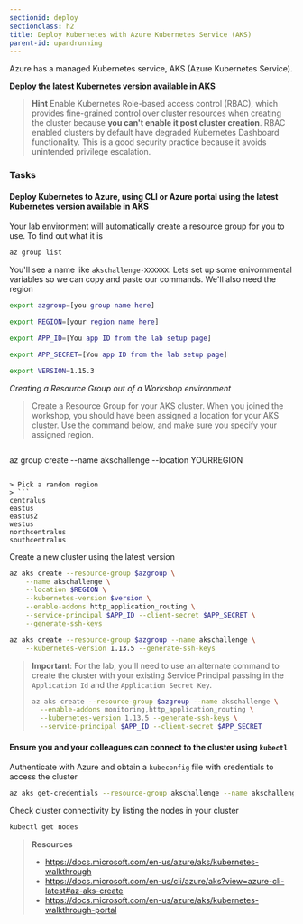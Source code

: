 ```yaml
---
sectionid: deploy
sectionclass: h2
title: Deploy Kubernetes with Azure Kubernetes Service (AKS)
parent-id: upandrunning
---
```


Azure has a managed Kubernetes service, AKS (Azure Kubernetes Service).

**Deploy the latest Kubernetes version available in AKS**

> **Hint** Enable Kubernetes Role-based access control (RBAC), which provides fine-grained control over cluster resources when creating the cluster because **you can't enable it post cluster creation**. RBAC enabled clusters by default have degraded Kubernetes Dashboard functionality. This is a good security practice because it avoids unintended privilege escalation.

### Tasks

#### Deploy Kubernetes to Azure, using CLI or Azure portal using the latest Kubernetes version available in AKS

Your lab environment will automatically create a resource group for you to use. To find out what it is 
```sh
az group list
```

You'll see a name like `akschallenge-XXXXXX`. Lets set up some enivornmental variables so we can copy and paste our commands. We'll also need the region

```sh
export azgroup=[you group name here]
```

```sh
export REGION=[your region name here]
```

```sh
export APP_ID=[You app ID from the lab setup page]
```

```sh
export APP_SECRET=[You app ID from the lab setup page]
```

```sh
export VERSION=1.15.3
```



*Creating a Resource Group out of a Workshop environment*
> Create a Resource Group for your AKS cluster. When you joined the workshop, you should have been assigned a location for your AKS cluster. Use the command below, and make sure you specify your assigned region.

> ```sh
az group create --name akschallenge --location YOURREGION
```

> Pick a random region
> ```
centralus
eastus
eastus2
westus
northcentralus
southcentralus
```

Create a new cluster using the latest version

```sh
az aks create --resource-group $azgroup \
    --name akschallenge \
    --location $REGION \
    --kubernetes-version $version \
    --enable-addons http_application_routing \
    --service-principal $APP_ID --client-secret $APP_SECRET \
    --generate-ssh-keys
```

```sh
az aks create --resource-group $azgroup --name akschallenge \
    --kubernetes-version 1.13.5 --generate-ssh-keys
```

> **Important**: For the lab, you'll need to use an alternate command to create the cluster with your existing Service Principal passing in the `Application Id` and the `Application Secret Key`.
> ```sh
> az aks create --resource-group $azgroup --name akschallenge \
>   --enable-addons monitoring,http_application_routing \
>   --kubernetes-version 1.13.5 --generate-ssh-keys \
>   --service-principal $APP_ID --client-secret $APP_SECRET
> ```

#### Ensure you and your colleagues can connect to the cluster using `kubectl`


Authenticate with Azure and obtain a `kubeconfig` file with credentials to access the cluster

```sh
az aks get-credentials --resource-group akschallenge --name akschallenge
```

Check cluster connectivity by listing the nodes in your cluster

```sh
kubectl get nodes
```


> **Resources**
>
> * <https://docs.microsoft.com/en-us/azure/aks/kubernetes-walkthrough>
> * <https://docs.microsoft.com/en-us/cli/azure/aks?view=azure-cli-latest#az-aks-create>
> * <https://docs.microsoft.com/en-us/azure/aks/kubernetes-walkthrough-portal>